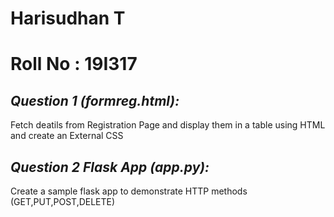 # Harisudhan T
# Roll No : 19I317
## _Question 1 (formreg.html):_ 
Fetch deatils from Registration Page and display them in a table using HTML and create an External CSS 
## _Question 2 Flask App (app.py):_ 
Create a sample flask app to demonstrate HTTP methods (GET,PUT,POST,DELETE)